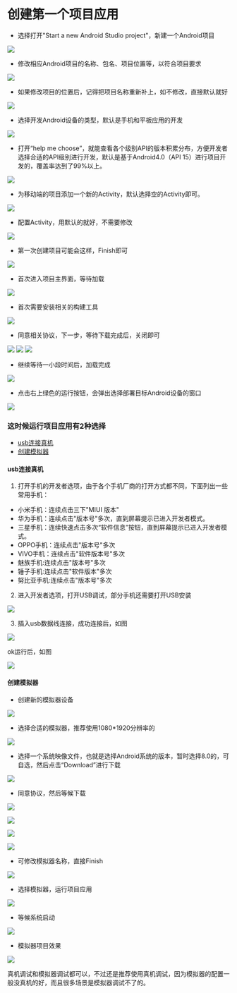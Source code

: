 # 创建第一个项目应用

* 选择打开"Start a new Android Studio project"，新建一个Android项目
  
![](https://brian-1258565516.cos.ap-guangzhou.myqcloud.com/img/启动一个新的项目.png)

* 修改相应Android项目的名称、包名、项目位置等，以符合项目要求
  
![](https://brian-1258565516.cos.ap-guangzhou.myqcloud.com/img/创建新的android项目1.png)
* 如果修改项目的位置后，记得把项目名称重新补上，如不修改，直接默认就好 

![](https://brian-1258565516.cos.ap-guangzhou.myqcloud.com/img/补上项目名称.png)

* 选择开发Android设备的类型，默认是手机和平板应用的开发
  
![](https://brian-1258565516.cos.ap-guangzhou.myqcloud.com/img/适配Android设备.png)
* 打开“help me choose”，就能查看各个级别API的版本积累分布，方便开发者选择合适的API级别进行开发，默认是基于Android4.0（API 15）进行项目开发的，覆盖率达到了99%以上。
  
![](https://brian-1258565516.cos.ap-guangzhou.myqcloud.com/img/版本分布.png)
* 为移动端的项目添加一个新的Activity，默认选择空的Activity即可。
  
![](https://brian-1258565516.cos.ap-guangzhou.myqcloud.com/img/添加新的Activity.png)
* 配置Activity，用默认的就好，不需要修改
  
![](https://brian-1258565516.cos.ap-guangzhou.myqcloud.com/img/配置Activity.png)
* 第一次创建项目可能会这样，Finish即可
  
![](https://brian-1258565516.cos.ap-guangzhou.myqcloud.com/img/ComponentInstaller.png)
* 首次进入项目主界面，等待加载
  
![](https://brian-1258565516.cos.ap-guangzhou.myqcloud.com/img/首次进入AS界面.png)
* 首次需要安装相关的构建工具
  
![](https://brian-1258565516.cos.ap-guangzhou.myqcloud.com/img/首次安装构建工具.png)
* 同意相关协议，下一步，等待下载完成后，关闭即可
  
![](https://brian-1258565516.cos.ap-guangzhou.myqcloud.com/img/同意协议.png)
![](https://brian-1258565516.cos.ap-guangzhou.myqcloud.com/img/等待下载安装.png)
![](https://brian-1258565516.cos.ap-guangzhou.myqcloud.com/img/下载完成后关闭.png)
* 继续等待一小段时间后，加载完成
  
![](https://brian-1258565516.cos.ap-guangzhou.myqcloud.com/img/项目主页加载完成.png)
* 点击右上绿色的运行按钮，会弹出选择部署目标Android设备的窗口
  
![](https://brian-1258565516.cos.ap-guangzhou.myqcloud.com/img/项目主页加载完成1.png)
### 这时候运行项目应用有2种选择
* [usb连接真机](#usb连接真机)
* [创建模拟器](#创建模拟器) 
#### usb连接真机
1. 打开手机的开发者选项，由于各个手机厂商的打开方式都不同，下面列出一些常用手机：
* 小米手机：连续点击三下"MIUI 版本"
* 华为手机：连续点击"版本号"多次，直到屏幕提示已进入开发者模式。
* 三星手机：连续快速点击多次“软件信息”按钮，直到屏幕提示已进入开发者模式。
* OPPO手机：连续点击"版本号"多次
* VIVO手机：连续点击"软件版本号"多次
* 魅族手机:连续点击"版本号"多次
* 锤子手机:连续点击"软件版本"多次
* 努比亚手机:连续点击"版本号"多次

2. 进入开发者选项，打开USB调试，部分手机还需要打开USB安装
   
![](https://brian-1258565516.cos.ap-guangzhou.myqcloud.com/img/开发者选项1.png)


3. 插入usb数据线连接，成功连接后，如图

![](https://brian-1258565516.cos.ap-guangzhou.myqcloud.com/img/成功连接手机.png)

ok运行后，如图

![](https://brian-1258565516.cos.ap-guangzhou.myqcloud.com/img/项目效果.png)


#### 创建模拟器
* 创建新的模拟器设备

![](https://brian-1258565516.cos.ap-guangzhou.myqcloud.com/img/创建新的模拟器设备.png)

* 选择合适的模拟器，推荐使用1080*1920分辨率的
  
![](https://brian-1258565516.cos.ap-guangzhou.myqcloud.com/img/选择模拟器.png)

* 选择一个系统映像文件，也就是选择Android系统的版本，暂时选择8.0的，可自选，然后点击“Download”进行下载
  
![](https://brian-1258565516.cos.ap-guangzhou.myqcloud.com/img/选择系统映像文件.png)

* 同意协议，然后等候下载

![](https://brian-1258565516.cos.ap-guangzhou.myqcloud.com/img/系统同意协议.png)

![](https://brian-1258565516.cos.ap-guangzhou.myqcloud.com/img/等候下载.png)

![](https://brian-1258565516.cos.ap-guangzhou.myqcloud.com/img/下载完成.png)

![](https://brian-1258565516.cos.ap-guangzhou.myqcloud.com/img/模拟器下一步.png)

* 可修改模拟器名称，直接Finish

![](https://brian-1258565516.cos.ap-guangzhou.myqcloud.com/img/可修改模拟器名称.png)

* 选择模拟器，运行项目应用

![](https://brian-1258565516.cos.ap-guangzhou.myqcloud.com/img/运行模拟器.png)

* 等候系统启动

![](https://brian-1258565516.cos.ap-guangzhou.myqcloud.com/img/等候启动系统.png)

* 模拟器项目效果

![](https://brian-1258565516.cos.ap-guangzhou.myqcloud.com/img/模拟器的项目效果.png)

真机调试和模拟器调试都可以，不过还是推荐使用真机调试，因为模拟器的配置一般没真机的好，而且很多场景是模拟器调试不了的。

